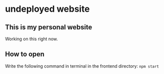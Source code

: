 # undeployed website

## This is my personal website
Working on this right now.

## How to open
Write the following command in terminal in the frontend directory: <code>npm start</code>
